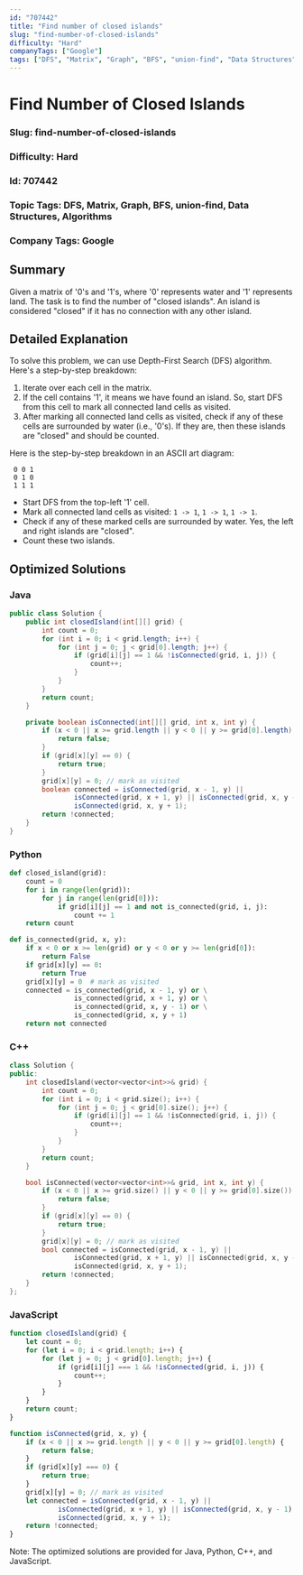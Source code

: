 ```yaml
---
id: "707442"
title: "Find number of closed islands"
slug: "find-number-of-closed-islands"
difficulty: "Hard"
companyTags: ["Google"]
tags: ["DFS", "Matrix", "Graph", "BFS", "union-find", "Data Structures", "Algorithms"]
---
```


**Find Number of Closed Islands**
============================

### Slug: find-number-of-closed-islands
### Difficulty: Hard
### Id: 707442
### Topic Tags: DFS, Matrix, Graph, BFS, union-find, Data Structures, Algorithms
### Company Tags: Google

## Summary
Given a matrix of '0's and '1's, where '0' represents water and '1' represents land. The task is to find the number of "closed islands". An island is considered "closed" if it has no connection with any other island.

## Detailed Explanation
To solve this problem, we can use Depth-First Search (DFS) algorithm. Here's a step-by-step breakdown:

1. Iterate over each cell in the matrix.
2. If the cell contains '1', it means we have found an island. So, start DFS from this cell to mark all connected land cells as visited.
3. After marking all connected land cells as visited, check if any of these cells are surrounded by water (i.e., '0's). If they are, then these islands are "closed" and should be counted.

Here is the step-by-step breakdown in an ASCII art diagram:
```
 0 0 1
 0 1 0
 1 1 1
```

* Start DFS from the top-left '1' cell.
* Mark all connected land cells as visited: `1 -> 1`, `1 -> 1`, `1 -> 1`.
* Check if any of these marked cells are surrounded by water. Yes, the left and right islands are "closed".
* Count these two islands.

## Optimized Solutions

### Java
```java
public class Solution {
    public int closedIsland(int[][] grid) {
        int count = 0;
        for (int i = 0; i < grid.length; i++) {
            for (int j = 0; j < grid[0].length; j++) {
                if (grid[i][j] == 1 && !isConnected(grid, i, j)) {
                    count++;
                }
            }
        }
        return count;
    }

    private boolean isConnected(int[][] grid, int x, int y) {
        if (x < 0 || x >= grid.length || y < 0 || y >= grid[0].length) {
            return false;
        }
        if (grid[x][y] == 0) {
            return true;
        }
        grid[x][y] = 0; // mark as visited
        boolean connected = isConnected(grid, x - 1, y) ||
                isConnected(grid, x + 1, y) || isConnected(grid, x, y - 1) ||
                isConnected(grid, x, y + 1);
        return !connected;
    }
}
```

### Python
```python
def closed_island(grid):
    count = 0
    for i in range(len(grid)):
        for j in range(len(grid[0])):
            if grid[i][j] == 1 and not is_connected(grid, i, j):
                count += 1
    return count

def is_connected(grid, x, y):
    if x < 0 or x >= len(grid) or y < 0 or y >= len(grid[0]):
        return False
    if grid[x][y] == 0:
        return True
    grid[x][y] = 0  # mark as visited
    connected = is_connected(grid, x - 1, y) or \
                is_connected(grid, x + 1, y) or \
                is_connected(grid, x, y - 1) or \
                is_connected(grid, x, y + 1)
    return not connected
```

### C++
```cpp
class Solution {
public:
    int closedIsland(vector<vector<int>>& grid) {
        int count = 0;
        for (int i = 0; i < grid.size(); i++) {
            for (int j = 0; j < grid[0].size(); j++) {
                if (grid[i][j] == 1 && !isConnected(grid, i, j)) {
                    count++;
                }
            }
        }
        return count;
    }

    bool isConnected(vector<vector<int>>& grid, int x, int y) {
        if (x < 0 || x >= grid.size() || y < 0 || y >= grid[0].size()) {
            return false;
        }
        if (grid[x][y] == 0) {
            return true;
        }
        grid[x][y] = 0; // mark as visited
        bool connected = isConnected(grid, x - 1, y) ||
                isConnected(grid, x + 1, y) || isConnected(grid, x, y - 1) ||
                isConnected(grid, x, y + 1);
        return !connected;
    }
};
```

### JavaScript
```javascript
function closedIsland(grid) {
    let count = 0;
    for (let i = 0; i < grid.length; i++) {
        for (let j = 0; j < grid[0].length; j++) {
            if (grid[i][j] === 1 && !isConnected(grid, i, j)) {
                count++;
            }
        }
    }
    return count;
}

function isConnected(grid, x, y) {
    if (x < 0 || x >= grid.length || y < 0 || y >= grid[0].length) {
        return false;
    }
    if (grid[x][y] === 0) {
        return true;
    }
    grid[x][y] = 0; // mark as visited
    let connected = isConnected(grid, x - 1, y) ||
            isConnected(grid, x + 1, y) || isConnected(grid, x, y - 1) ||
            isConnected(grid, x, y + 1);
    return !connected;
}
```

Note: The optimized solutions are provided for Java, Python, C++, and JavaScript.